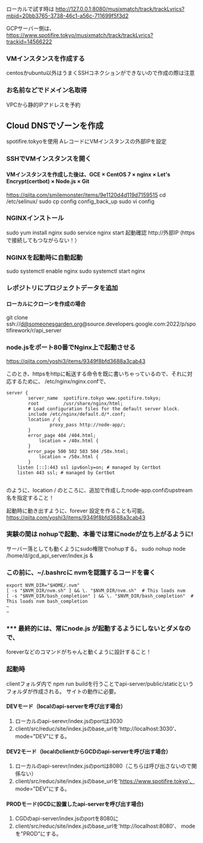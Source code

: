 
ローカルで試す時は
http://127.0.0.1:8080/musixmatch/track/trackLyrics?mbid=20bb3765-3738-46c1-a56c-711699f5f3d2

GCPサーバー側は、
https://www.spotifire.tokyo/musixmatch/track/trackLyrics?trackid=14566222


### VMインスタンスを作成する
centosかubuntu以外はうまくSSHコネクションができないので作成の際は注意

### お名前などでドメイン名取得
VPCから静的IPアドレスを予約


## Cloud DNSでゾーンを作成
spotifire.tokyoを使用
AレコードにVMインスタンスの外部IPを設定

### SSHでVMインスタンスを開く
#### VMインスタンスを作成した後は、GCE × CentOS 7 × nginx × Let's Encrypt(certbot) × Node.js × Git
https://qiita.com/smilemonster/items/9e1120d4d119d7159515
cd /etc/selinux/
sudo cp config config_back_up
sudo vi config


### NGINXインストール
sudo yum install nginx
sudo service nginx start
起動確認
http://外部IP (httpsで接続してもつながらない！）

### NGINXを起動時に自動起動
sudo systemctl enable nginx
sudo systemctl start nginx

### レポジトリにプロジェクトデータを追加
#### ローカルにクローンを作成の場合
git clone ssh://d@someonesgarden.org@source.developers.google.com:2022/p/spotifirework/r/api_server


### node.jsをポート80番でNginx上で起動させる
https://qiita.com/yoshi3/items/9349f8bfd3688a3cab43

このとき、httpsをhttpに転送する命令を既に書いちゃっているので、それに対応するために、
/etc/nginx/nginx.confで、

```$xslt
server {
        server_name  spotifire.tokyo www.spotifire.tokyo;
        root         /usr/share/nginx/html;
        # Load configuration files for the default server block.
        include /etc/nginx/default.d/*.conf;
        location / {
                proxy_pass http://node-app/;
        }
        error_page 404 /404.html;
            location = /40x.html {
        }
        error_page 500 502 503 504 /50x.html;
            location = /50x.html {
        }
    listen [::]:443 ssl ipv6only=on; # managed by Certbot
    listen 443 ssl; # managed by Certbot
    
```


のように、location / のところに、追加で作成したnode-app.confのupstream 名を指定すること！


起動時に動き出すように、forever 設定を作ることも可能。
https://qiita.com/yoshi3/items/9349f8bfd3688a3cab43


### 実験の間は nohupで起動、本番では常にnodeが立ち上がるように!
サーバー落としても動くようにsudo権限でnohupする。
sudo nohup node /home/d/gcd_api_server/index.js &
 
### この前に、~/.bashrcに nvmを認識するコードを書く

```$xslt
export NVM_DIR="$HOME/.nvm"
[ -s "$NVM_DIR/nvm.sh" ] && \. "$NVM_DIR/nvm.sh"  # This loads nvm
[ -s "$NVM_DIR/bash_completion" ] && \. "$NVM_DIR/bash_completion"  # This loads nvm bash_completion
~                                                                                                                  
~         
``` 

### *** 最終的には、常にnode.js が起動するようにしないとダメなので、
foreverなどのコマンドがちゃんと動くように設計すること！

 

### 起動時

clientフォルダ内で
npm run buildを行うことでapi-server/public/staticというフォルダが作成される。
サイトの動作に必要。


#### DEVモード（localのapi-serverを呼び出す場合）
1. ローカルのapi-serevr/index.jsのportは3030
2. client/src/reduc/site/index.jsのbase_urlを'http://localhost:3030'、
mode="DEV"にする。

#### DEV2モード（localのclientからGCDのapi-serverを呼び出す場合）
1. ローカルのapi-serevr/index.jsのportは8080（こちらは呼び出さないので関係ない）
2. client/src/reduc/site/index.jsのbase_urlを'https://www.spotifire.tokyo'、
mode="DEV"にする。

 #### PRODモード(GCDに設置したapi-serverを呼び出す場合)
 1. CGDのapi-server/index.jsのportを8080に
 2.  client/src/reduc/site/index.jsのbase_urlを'http://localhost:8080'、
 modeを"PROD"にする。
 

